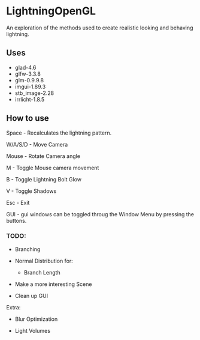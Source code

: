 # LightningOpenGL
An exploration of the methods used to create realistic looking and behaving lightning.

## Uses
- glad-4.6
- glfw-3.3.8
- glm-0.9.9.8
- imgui-1.89.3
- stb_image-2.28
- irrlicht-1.8.5

## How to use

Space - Recalculates the lightning pattern.

W/A/S/D - Move Camera

Mouse - Rotate Camera angle

M - Toggle Mouse camera movement

B - Toggle Lightning Bolt Glow

V - Toggle Shadows

Esc - Exit

GUI - gui windows can be toggled throug the Window Menu by pressing the buttons.

### TODO:

- Branching

- Normal Distribution for:
	- Branch Length

- Make a more interesting Scene

- Clean up GUI

Extra:
- Blur Optimization

- Light Volumes
